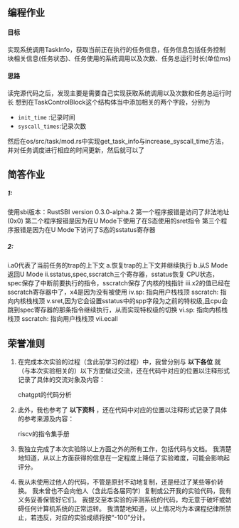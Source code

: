 ## 编程作业

#### 目标

实现系统调用TaskInfo，获取当前正在执行的任务信息，任务信息包括任务控制块相关信息(任务状态)、任务使用的系统调用以及次数、任务总运行时长(单位ms)


#### 思路
读完源代码之后，发现主要是需要自己实现获取系统调用以及次数和任务总运行时长
想到在TaskControlBlock这个结构体当中添加相关的两个字段，分别为
- `init_time` :记录时间
- `syscall_times`:记录次数

然后在os/src/task/mod.rs中实现get_task_info与increase_syscall_time方法，并对任务调度进行相应的时间更新，然后就可以了



## 简答作业
##### 1:
使用sbi版本：RustSBI version 0.3.0-alpha.2 第一个程序报错是访问了非法地址(0x0)
第二个程序报错是因为在U Mode下使用了在S态使用的sret指令
第三个程序报错是因为在U Mode下访问了S态的sstatus寄存器

##### 2:
i.a0代表了当前任务的trap的上下文
	a.恢复trap的上下文并继续执行
	b.从S Mode返回U Mode
ii.sstatus,spec,sscratch三个寄存器，sstatus恢复 CPU状态，spec保存了中断前要执行的指令，sscratch保存了内核的栈指针
iii.x2的值已经在sscratch寄存器中了，x4是因为没有被使用
iv.sp: 指向用户栈栈顶 sscratch: 指向内核栈栈顶
v.sret,因为它会设置sstatus中的spp字段为之前的特权级,且cpu会跳到spec寄存器的那条指令继续执行，从而实现特权级的切换
vi.sp: 指向内核栈栈顶 sscratch: 指向用户栈栈顶
vii.ecall


## 荣誉准则

1.  在完成本次实验的过程（含此前学习的过程）中，我曾分别与 **以下各位** 就（与本次实验相关的）以下方面做过交流，还在代码中对应的位置以注释形式记录了具体的交流对象及内容：
    
    chatgpt的代码分析
    
2.  此外，我也参考了 **以下资料** ，还在代码中对应的位置以注释形式记录了具体的参考来源及内容：
    
    riscv的指令集手册  

3. 我独立完成了本次实验除以上方面之外的所有工作，包括代码与文档。 我清楚地知道，从以上方面获得的信息在一定程度上降低了实验难度，可能会影响起评分。

4. 我从未使用过他人的代码，不管是原封不动地复制，还是经过了某些等价转换。 我未曾也不会向他人（含此后各届同学）复制或公开我的实验代码，我有义务妥善保管好它们。 我提交至本实验的评测系统的代码，均无意于破坏或妨碍任何计算机系统的正常运转。 我清楚地知道，以上情况均为本课程纪律所禁止，若违反，对应的实验成绩将按“-100”分计。